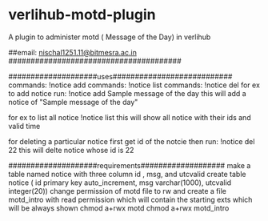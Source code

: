 verlihub-motd-plugin
====================

A plugin to administer motd ( Message of the Day) in verlihub

##email: nischal1251.11@bitmesra.ac.in
#######################################

####################uses###########################
commands: !notice add <notice to be added>
commands: !notice list
commands: !notice del <id of notice>
for ex to add notice run: !notice add Sample message of the day
this will add a notice of "Sample message of the day"

for ex to list all notice !notice list
this will show all notice with their ids and valid time

for deleting a particular notice
first get id of the notcie then run: !notice del 22
this will delte notice whose id is 22

####################requirements###################
make a table named notice with three column id , msg, and utcvalid
create table notice ( id primary key auto_increment, msg varchar(1000), utcvalid integer(20))
change permission of motd file to rw and create a file motd_intro  with read permission which will contain the starting exts which will be always shown
chmod a+rwx motd
chmod a+rwx motd_intro
